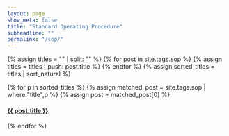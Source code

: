 ```yaml
---
layout: page
show_meta: false
title: "Standard Operating Procedure"
subheadline: ""
permalink: "/sop/"
---
```


{% assign titles = "" | split: "" %}
{% for post in site.tags.sop %}
    {% assign titles = titles | push: post.title %}
{% endfor %}
{% assign sorted_titles = titles | sort_natural %}

<div>
    {% for p in sorted_titles %}
    {% assign matched_post = site.tags.sop | where:"title",p %}
    {% assign post = matched_post[0] %}
    <h4><a href="{{ site.url }}{{ site.baseurl }}{{ post.url }}">{{ post.title }}</a></h4>
    {% endfor %}
</div>
